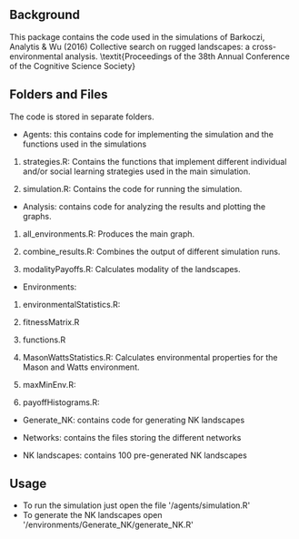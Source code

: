 ## Background

This package contains the code used in the simulations of Barkoczi, Analytis \& Wu (2016) Collective search on rugged landscapes: a cross-environmental analysis. \textit{Proceedings of the 38th Annual Conference of the Cognitive Science Society}

## Folders and Files

The code is stored in separate folders.

- Agents: this contains code for implementing the simulation and the functions used in the simulations

1. strategies.R: Contains the functions that implement different individual and/or social learning strategies used in the main simulation.

2. simulation.R: Contains the code for running the simulation.


- Analysis: contains code for analyzing the results and plotting the graphs.

1. all_environments.R: Produces the main graph.

2. combine_results.R: Combines the output of different simulation runs.

3. modalityPayoffs.R: Calculates modality of the landscapes.


- Environments:

1. environmentalStatistics.R:

2. fitnessMatrix.R

3. functions.R

4. MasonWattsStatistics.R: Calculates environmental properties for the Mason and Watts environment.

5. maxMinEnv.R:

6. payoffHistograms.R:

- Generate_NK: contains code for generating NK landscapes

- Networks: contains the files storing the different networks

- NK landscapes: contains 100 pre-generated NK landscapes

## Usage

- To run the simulation just open the file '/agents/simulation.R'
- To generate the NK landscapes open '/environments/Generate_NK/generate_NK.R'


